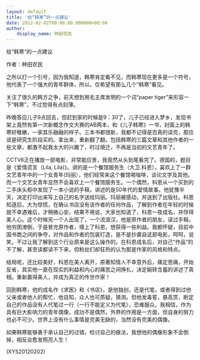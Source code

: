```yaml
---
layout: default
title: '给“韩寒”的一点建议'
date: 2012-02-02T00:00:00.000000+08:00
author:
    display_name: 种田农民
---
```


给“韩寒”的一点建议

作者：种田农民

之所以打一个引号，因为我知道，韩寒肯定看不见，而韩寒现在更多是一个符号，他代表了一个强大的青年群体，所以，仅希望有那么几个“韩寒”看见。

关注了很久的韩方之争，前天想到用毛主席发明的一个词“paper tiger”来形容一下“韩寒”，不过觉得有点刻薄。

昨晚答应儿子9点回去，但赶到家的时候是9：30了，儿子已经进入梦乡，发现书架上竟然有第一次新概念作文大赛的AB两本，和《儿子韩寒》一书，封面上的韩寒好稚嫩，一家其乐融融的样子。三本书都很新，我都不记得是否真的读完，那应该是研究生阶段买的。拿出来，重新翻了翻，包括韩寒的三篇文章和其他作者的一些文章，都激不起我太大的兴趣了，时过境迁，不再是当初的文艺青年了。

CCTV6正在播放一部电影，非常能应景，我竟然从头到尾看完了。德国的，题目是《爱情谎言（Lila, Lila)》。讲的是一个餐馆服务生（大卫.科恩），喜欢上了一群文艺青年中的一个女青年(玛丽），他们经常来这个餐馆喝咖啡，谈论文学及其他。而一个文艺女青年显然不会喜欢上一个餐馆服务生。一个偶然，科恩从一个买到的二手床头柜中发现了一本小说的手稿，讲述的是50年代的爱情故事。他犹豫半天，决定打印出来写上自己的名字送给玛丽。玛丽被感动，并送到了出版社。科恩知道后，大为惊慌，在确认书店没有该作者的任何作品，了解到作者在年轻的时候就不幸遇难后，才稍微心安。结果不用说，大家也知道了，科恩一夜成名，并俘得美人心。这个时候另一个人出现了，一个流浪汉，他是原作者的朋友，读过手稿，他穷困潦倒，于是冒充原作者，缠上了科恩，想获得一些利益。我都怀疑，目前中国书商之间的争夺，对作品和作者的包装打造，是不是抄袭自这部电影，呵呵，说笑，不过让我了解到这个行业原来是这么操作的。在科恩成名后，对自己“作品”的不了解，甚至读都读不下来，但粉丝们却狂热的认为那是作家的风格和特点。

结局呢，还比较美好，科恩在美人离开，原著知情人不幸意外后，痛定思痛，开始反省，其实他一直在现实的利益和内心的痛苦之间挣扎，决定婉转含蓄的讲述了真相。重新赢得美人，并成为真正的传世作家！

回到韩寒，他的成名作《求医》和《书店》，是他独创，还是代笔，或者得到过他父亲或者他人的帮忙，他自知，众人也可质疑，猜测。但他发毒誓，悬高赏，断定自己的作品没有人代笔过一行（一行不能定义为代笔），恐难服众。我相信，作为具有巨大影响力的青年偶像，成功不是偶然，外界的作用是一方面，但自身的努力也必不可少。世界上没有什么事情是完美无缺的，当然没有完美的偶像。

如果韩寒能够勇于承认自己的过错，检讨自己的做法，我想他的偶像形象不会倒掉，相反会愈发照亮人生！

(XYS20120202)

